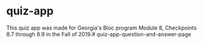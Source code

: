 # quiz-app

This quiz app was made for Georgia's Bloc program Module 8, Checkpoints 8.7 through 8.9 in the Fall of 2019.# quiz-app-question-and-answer-page

